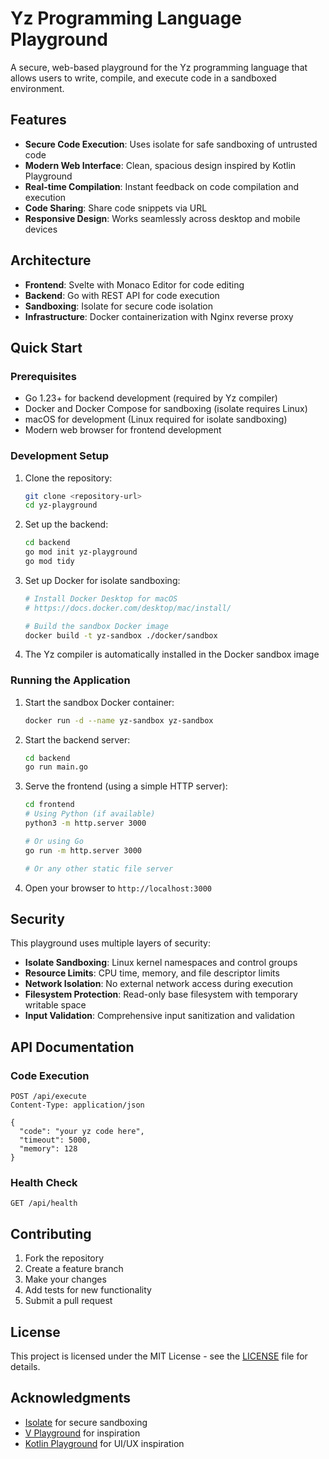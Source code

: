 # Yz Programming Language Playground

A secure, web-based playground for the Yz programming language that allows users to write, compile, and execute code in a sandboxed environment.

## Features

- **Secure Code Execution**: Uses isolate for safe sandboxing of untrusted code
- **Modern Web Interface**: Clean, spacious design inspired by Kotlin Playground
- **Real-time Compilation**: Instant feedback on code compilation and execution
- **Code Sharing**: Share code snippets via URL
- **Responsive Design**: Works seamlessly across desktop and mobile devices

## Architecture

- **Frontend**: Svelte with Monaco Editor for code editing
- **Backend**: Go with REST API for code execution
- **Sandboxing**: Isolate for secure code isolation
- **Infrastructure**: Docker containerization with Nginx reverse proxy

## Quick Start

### Prerequisites

- Go 1.23+ for backend development (required by Yz compiler)
- Docker and Docker Compose for sandboxing (isolate requires Linux)
- macOS for development (Linux required for isolate sandboxing)
- Modern web browser for frontend development

### Development Setup

1. Clone the repository:
   ```bash
   git clone <repository-url>
   cd yz-playground
   ```

2. Set up the backend:
   ```bash
   cd backend
   go mod init yz-playground
   go mod tidy
   ```

3. Set up Docker for isolate sandboxing:
   ```bash
   # Install Docker Desktop for macOS
   # https://docs.docker.com/desktop/mac/install/
   
   # Build the sandbox Docker image
   docker build -t yz-sandbox ./docker/sandbox
   ```

4. The Yz compiler is automatically installed in the Docker sandbox image

### Running the Application

1. Start the sandbox Docker container:
   ```bash
   docker run -d --name yz-sandbox yz-sandbox
   ```

2. Start the backend server:
   ```bash
   cd backend
   go run main.go
   ```

3. Serve the frontend (using a simple HTTP server):
   ```bash
   cd frontend
   # Using Python (if available)
   python3 -m http.server 3000
   
   # Or using Go
   go run -m http.server 3000
   
   # Or any other static file server
   ```

4. Open your browser to `http://localhost:3000`

## Security

This playground uses multiple layers of security:

- **Isolate Sandboxing**: Linux kernel namespaces and control groups
- **Resource Limits**: CPU time, memory, and file descriptor limits
- **Network Isolation**: No external network access during execution
- **Filesystem Protection**: Read-only base filesystem with temporary writable space
- **Input Validation**: Comprehensive input sanitization and validation

## API Documentation

### Code Execution
```http
POST /api/execute
Content-Type: application/json

{
  "code": "your yz code here",
  "timeout": 5000,
  "memory": 128
}
```

### Health Check
```http
GET /api/health
```

## Contributing

1. Fork the repository
2. Create a feature branch
3. Make your changes
4. Add tests for new functionality
5. Submit a pull request

## License

This project is licensed under the MIT License - see the [LICENSE](LICENSE) file for details.

## Acknowledgments

- [Isolate](https://github.com/ioi/isolate) for secure sandboxing
- [V Playground](https://github.com/vlang/playground) for inspiration
- [Kotlin Playground](https://play.kotlinlang.org/) for UI/UX inspiration

